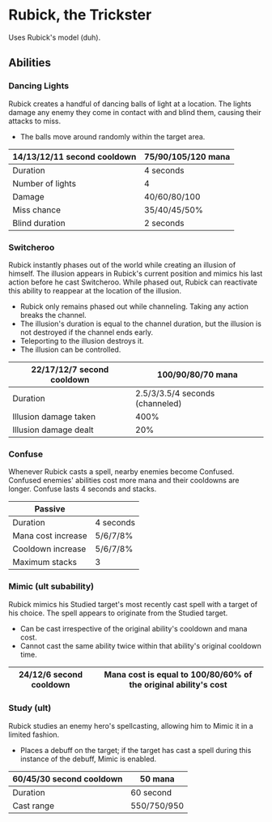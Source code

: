 # Rubick, the Trickster

Uses Rubick's model (duh).

## Abilities

### Dancing Lights

Rubick creates a handful of dancing balls of light at a location. The lights damage any enemy they come in contact with and blind them, causing their attacks to miss.
 - The balls move around randomly within the target area.

| 14/13/12/11 second cooldown | 75/90/105/120 mana |
|---|---|
| Duration | 4 seconds |
| Number of lights | 4 |
| Damage | 40/60/80/100 |
| Miss chance | 35/40/45/50% |
| Blind duration | 2 seconds |

### Switcheroo

Rubick instantly phases out of the world while creating an illusion of himself. The illusion appears in Rubick's current position
and mimics his last action before he cast Switcheroo. While phased out, Rubick can reactivate this ability to reappear at the location of the illusion.
 - Rubick only remains phased out while channeling. Taking any action breaks the channel.
 - The illusion's duration is equal to the channel duration, but the illusion is not destroyed if the channel ends early.
 - Teleporting to the illusion destroys it.
 - The illusion can be controlled.

| 22/17/12/7 second cooldown | 100/90/80/70 mana |
|---|---|
| Duration | 2.5/3/3.5/4 seconds (channeled) |
| Illusion damage taken | 400% |
| Illusion damage dealt | 20% |

### Confuse

Whenever Rubick casts a spell, nearby enemies become Confused. Confused enemies' abilities cost more mana and their cooldowns are longer. Confuse lasts 4 seconds and stacks.

| Passive | |
|---|---|
| Duration | 4 seconds |
| Mana cost increase | 5/6/7/8% |
| Cooldown increase | 5/6/7/8% |
| Maximum stacks | 3 |

### Mimic (ult subability)

Rubick mimics his Studied target's most recently cast spell with a target of his choice. The spell appears to originate from the Studied target.
 - Can be cast irrespective of the original ability's cooldown and mana cost.
 - Cannot cast the same ability twice within that ability's original cooldown time.

| 24/12/6 second cooldown | Mana cost is equal to 100/80/60% of the original ability's cost |
|---|---|

### Study (ult)

Rubick studies an enemy hero's spellcasting, allowing him to Mimic it in a limited fashion.
- Places a debuff on the target; if the target has cast a spell during this instance of the debuff, Mimic is enabled.

| 60/45/30 second cooldown | 50 mana |
|---|---|
| Duration | 60 second |
| Cast range | 550/750/950 |
